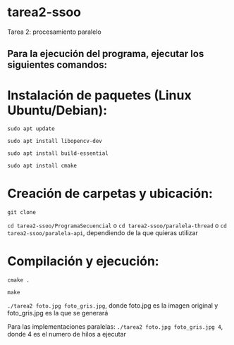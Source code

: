 # tarea2-ssoo
Tarea 2: procesamiento paralelo

## Para la ejecución del programa, ejecutar los siguientes comandos:

# Instalación de paquetes (Linux Ubuntu/Debian):

`sudo apt update`

`sudo apt install libopencv-dev`

`sudo apt install build-essential`

`sudo apt install cmake`

# Creación de carpetas y ubicación:

`git clone `

`cd tarea2-ssoo/ProgramaSecuencial` o `cd tarea2-ssoo/paralela-thread` o `cd tarea2-ssoo/paralela-api`, dependiendo de la que quieras utilizar

# Compilación y ejecución:

`cmake .`

`make`

`./tarea2 foto.jpg foto_gris.jpg`, donde foto.jpg es la imagen original y foto_gris.jpg es la que se generará

Para las implementaciones paralelas:
`./tarea2 foto.jpg foto_gris.jpg 4`, donde 4 es el numero de hilos a ejecutar